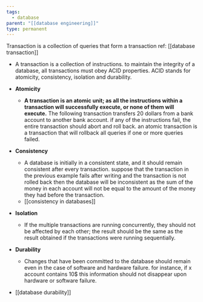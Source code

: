 ```yaml
---
tags:
  - database
parent: "[[database engineering]]"
type: permanent
---
```

Transaction is a collection of queries that form a transaction ref: [[database transaction]]

- A transaction is a collection of instructions. to maintain the integrity of a database, all transactions must obey ACID properties. ACID stands for atomicity, consistency, isolation and durability.

- **Atomicity**
	- **A transaction is an atomic unit; as all the instructions within a transaction will successfully execute, or none of them will execute.** The following transaction transfers 20 dollars from a bank account to another bank account. if any of the instructions fail, the entire transaction should abort and roll back. an atomic transaction is a transaction that will rollback all queries if one or more queries failed.
- **Consistency**
	- A database is initially in a consistent state, and it should remain consistent after every transaction. suppose that the transaction in the previous example fails after writing and the transaction is not rolled back then the database will be inconsistent as the sum of the money in each account will not be equal to the amount of the money they had before the transaction.
	- [[consistency in databases]]
- **Isolation**
	- If the multiple transactions are running concurrently, they should not be affected by each other; the result should be the same as the result obtained if the transactions were running sequentially.

- **Durability**
	- Changes that have been committed to the database should remain even in the case of software and hardware failure. for instance, if x account contains 10$ this information should not disappear upon hardware or software failure.
- [[database durability]]